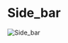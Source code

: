 # Side_bar
![Side_bar](https://user-images.githubusercontent.com/91076807/140661361-552fe814-d5d8-42ca-988a-66d44b5213c6.gif)
